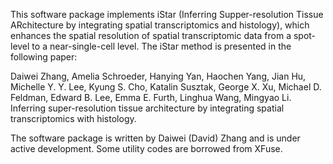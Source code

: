 This software package implements iStar
(Inferring Supper-resolution Tissue ARchitecture by integrating spatial transcriptomics and histology),
which enhances the spatial resolution of spatial transcriptomic data
from a spot-level to a near-single-cell level.
The iStar method is presented in the following paper:

Daiwei Zhang, Amelia Schroeder, Hanying Yan, Haochen Yang, Jian Hu, Michelle Y. Y. Lee, Kyung S. Cho, Katalin Susztak, George X. Xu, Michael D. Feldman, Edward B. Lee, Emma E. Furth, Linghua Wang, Mingyao Li.
Inferring super-resolution tissue architecture by integrating spatial transcriptomics with histology.

The software package is written by Daiwei (David) Zhang
and is under active development.
Some utility codes are borrowed from XFuse.
